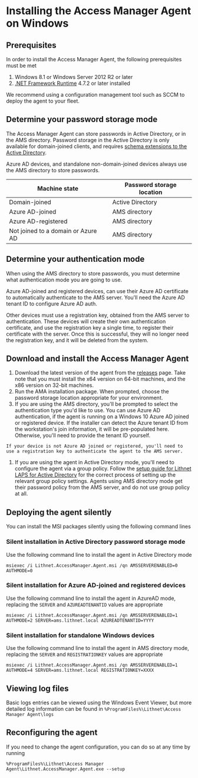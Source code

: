 # Installing the Access Manager Agent on Windows

## Prerequisites

In order to install the Access Manager Agent, the following prerequisites must be met

1. Windows 8.1 or Windows Server 2012 R2 or later
2. [.NET Framework Runtime](https://dotnet.microsoft.com/download) 4.7.2 or later installed

We recommend using a configuration management tool such as SCCM to deploy the agent to your fleet.

## Determine your password storage mode

The Access Manager Agent can store passwords in Active Directory, or in the AMS directory. Password storage in the Active Directory is only available for domain-joined clients, and requires [schema extensions to the Active Directory](../../configuration/deploying-features/setting-up-lithnet-laps/).

Azure AD devices, and standalone non-domain-joined devices always use the AMS directory to store passwords.

| Machine state                      | Password storage location |
| ---------------------------------- | ------------------------- |
| Domain-joined                      | Active Directory          |
| Azure AD-joined                    | AMS directory             |
| Azure AD-registered                | AMS directory             |
| Not joined to a domain or Azure AD | AMS directory             |

## Determine your authentication mode

When using the AMS directory to store passwords, you must determine what authentication mode you are going to use.

Azure AD-joined and registered devices, can use their Azure AD certificate to automatically authenticate to the AMS server. You'll need the Azure AD tenant ID to configure Azure AD auth.

Other devices must use a registration key, obtained from the AMS server to authentication. These devices will create their own authentication certificate, and use the registration key a single time, to register their certificate with the server. Once this is successful, they will no longer need the registration key, and it will be deleted from the system.

## Download and install the Access Manager Agent

1. Download the latest version of the agent from the [releases](https://github.com/lithnet/access-manager/releases/latest) page. Take note that you must install the x64 version on 64-bit machines, and the x86 version on 32-bit machines.
2. Run the AMA installation package. When prompted, choose the password storage location appropriate for your environment.
3. If you are using the AMS directory, you'll be prompted to select the authentication type you'd like to use. You can use Azure AD authentication, if the agent is running on a Windows 10 Azure AD joined or registered device. If the installer can detect the Azure tenant ID from the workstation's join information, it will be pre-populated here. Otherwise, you'll need to provide the tenant ID yourself.

```
If your device is not Azure AD joined or registered, you'll need to use a registration key to authenticate the agent to the AMS server. 
```

1. If you are using the agent in Active Directory mode, you'll need to configure the agent via a group policy. Follow the [setup guide for Lithnet LAPS for Active Directory](../../configuration/deploying-features/setting-up-lithnet-laps/setting-up-lithnet-laps-for-active-directory.md) for the correct process of setting up the relevant group policy settings. Agents using AMS directory mode get their password policy from the AMS server, and do not use group policy at all.

## Deploying the agent silently

You can install the MSI packages silently using the following command lines

### Silent installation in Active Directory password storage mode

Use the following command line to install the agent in Active Directory mode

```
msiexec /i Lithnet.AccessManager.Agent.msi /qn AMSSERVERENABLED=0 AUTHMODE=0
```

### Silent installation for Azure AD-joined and registered devices

Use the following command line to install the agent in AzureAD mode, replacing the `SERVER` and `AZUREADTENANTID` values are appropriate

```
msiexec /i Lithnet.AccessManager.Agent.msi /qn AMSSERVERENABLED=1 AUTHMODE=2 SERVER=ams.lithnet.local AZUREADTENANTID=YYYY
```

### Silent installation for standalone Windows devices

Use the following command line to install the agent in AMS directory mode, replacing the `SERVER` and `REGISTRATIONKEY` values are appropriate

```
msiexec /i Lithnet.AccessManager.Agent.msi /qn AMSSERVERENABLED=1 AUTHMODE=4 SERVER=ams.lithnet.local REGISTRATIONKEY=XXXX
```

## Viewing log files

Basic logs entries can be viewed using the Windows Event Viewer, but more detailed log information can be found in `%ProgramFiles%\Lithnet\Access Manager Agent\logs`

## Reconfiguring the agent

If you need to change the agent configuration, you can do so at any time by running 

```batch
%ProgramFiles%\Lithnet\Access Manager Agent\Lithnet.AccessManager.Agent.exe --setup
```

